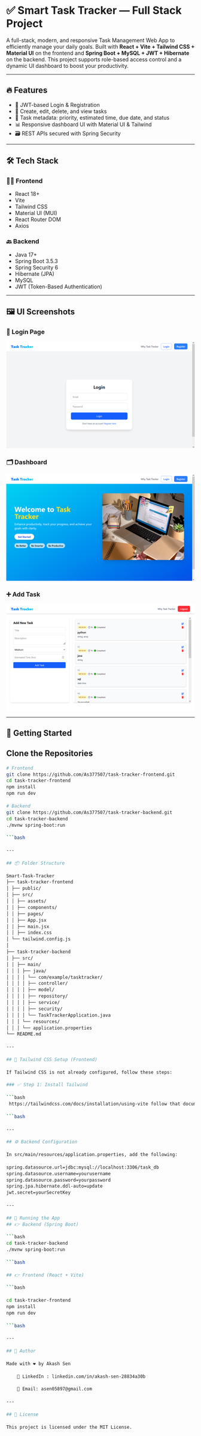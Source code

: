 # ✅ Smart Task Tracker — Full Stack Project

A full-stack, modern, and responsive Task Management Web App to efficiently manage your daily goals. Built with **React + Vite + Tailwind CSS + Material UI** on the frontend and **Spring Boot + MySQL + JWT + Hibernate** on the backend. This project supports role-based access control and a dynamic UI dashboard to boost your productivity.

---

## 🔥 Features

- 🔐 JWT-based Login & Registration
- 📝 Create, edit, delete, and view tasks
- 📌 Task metadata: priority, estimated time, due date, and status
- 📊 Responsive dashboard UI with Material UI & Tailwind
- 🗃️ REST APIs secured with Spring Security

---

## 🛠 Tech Stack

### 👨‍💻 Frontend
- React 18+
- Vite
- Tailwind CSS
- Material UI (MUI)
- React Router DOM
- Axios

### 🔙 Backend
- Java 17+
- Spring Boot 3.5.3
- Spring Security 6
- Hibernate (JPA)
- MySQL
- JWT (Token-Based Authentication)

---

## 🖼️ UI Screenshots


### 🔐 Login Page
![Login Page](screenshots/login.png)

### 🗂️ Dashboard
![Dashboard](screenshots/dashboard.png)

### ➕ Add Task
![Add Task](screenshots/add-task.png)

---

## 🚀 Getting Started

## Clone the Repositories

```bash
# Frontend
git clone https://github.com/As377507/task-tracker-frontend.git
cd task-tracker-frontend
npm install
npm run dev

# Backend
git clone https://github.com/As377507/task-tracker-backend.git
cd task-tracker-backend
./mvnw spring-boot:run

```bash

---

## 📦 Folder Structure

Smart-Task-Tracker
├── task-tracker-frontend
│ ├── public/
│ ├── src/
│ │ ├── assets/
│ │ ├── components/
│ │ ├── pages/
│ │ ├── App.jsx
│ │ ├── main.jsx
│ │ ├── index.css
│ └── tailwind.config.js
│
├── task-tracker-backend
│ ├── src/
│ │ ├── main/
│ │ │ ├── java/
│ │ │ │ └── com/example/tasktracker/
│ │ │ │ ├── controller/
│ │ │ │ ├── model/
│ │ │ │ ├── repository/
│ │ │ │ ├── service/
│ │ │ │ ├── security/
│ │ │ │ └── TaskTrackerApplication.java
│ │ │ └── resources/
│ │ │ └── application.properties
└── README.md

---

## 🎨 Tailwind CSS Setup (Frontend)

If Tailwind CSS is not already configured, follow these steps:

### ✅ Step 1: Install Tailwind

```bash
 https://tailwindcss.com/docs/installation/using-vite follow that document line by line for perfect setup

```bash

---

## ⚙️ Backend Configuration

In src/main/resources/application.properties, add the following:

spring.datasource.url=jdbc:mysql://localhost:3306/task_db
spring.datasource.username=yourusername
spring.datasource.password=yourpassword
spring.jpa.hibernate.ddl-auto=update
jwt.secret=yourSecretKey

---

## 🚀 Running the App
## 👉 Backend (Spring Boot)

```bash
cd task-tracker-backend
./mvnw spring-boot:run

```bash

## 👉 Frontend (React + Vite)

```bash

cd task-tracker-frontend
npm install
npm run dev

```bash

---

## 👤 Author

Made with ❤️ by Akash Sen

    🔗 LinkedIn : linkedin.com/in/akash-sen-28834a30b

    📧 Email: asen05897@gmail.com

---

## 📝 License

This project is licensed under the MIT License.

